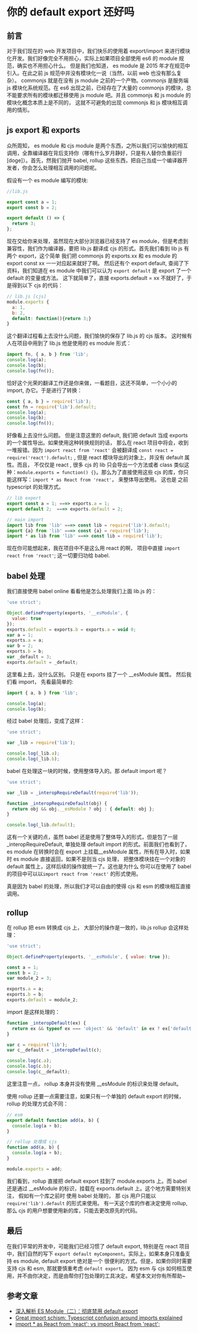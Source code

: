 # 你的 default export 还好吗

## 前言

对于我们现在的 web 开发项目中，我们快乐的使用着 export/import 来进行模块化开发。我们好像完全不用担心，实际上如果项目全部使用 es6 的 module 规范，确实也不用担心什么。
但是我们也知道， es module 是
2015 年才在规范中引入。在此之前 js 规范中并没有模块化一说（当然，以前 web 也没有那么复杂）。 commonjs 就是在没有 js module 之前的一个产物。commonjs 是服务端
js 模块化系统规范。在 es6 出现之前，已经存在了大量的 commonjs 的模块，总不能要求所有的模块都迁移使用 js module 吧。并且 commonjs 和 js module 的模块化概念本质上是不同的，
这就不可避免的出现 commonjs 和 js 模块相互调用的情形。

## js export 和 exports

众所周知， es module 和 cjs module 是两个东西，之所以我们可以愉快的相互调用，全靠编译器在背后支持你（哪有什么岁月静好，只是有人替你负重前行[doge]）。首先，然我们抛开 babel,
rollup 这些东西，把自己当成一个编译器开发者，你会怎么处理相互调用的问题呢。

假设有一个 es module 编写的模块:

```javascript
//lib.js

export const a = 1;
export const b = 2;

export default () => {
  return 3;
};
```

现在交给你来处理，虽然现在大部分浏览器已经支持了 es module，但是考虑到兼容性，我们作为编译器，要把 lib.js 翻译成 cjs 的形式。首先我们看到 lib js 有两个 export，这个简单
我们把 commonjs 的 exports.xx 和 es module 的 export const xx 一一对应起来就好了啊。 然后还有个 export default, 查阅了下资料，我们知道在 es module 中我们可以认为 `export default` 是 export 了一个 default 的变量或方法。 这下就简单了，直接 exports.default = xx 不就好了，于是得到以下 cjs 的代码：

```javascript
// lib.js [cjs]
module.exports {
  a: 1,
  b: 2,
  default: function(){return 3;}
}
```

这个翻译过程看上去没什么问题，我们愉快的保存了 lib.js 的 cjs 版本。
这时候有人在项目中用到了 lib.js 他是使用的 es module 形式：

```javascript
import fn, { a, b } from 'lib';
console.log(a);
console.log(b);
console.log(fn());
```

恰好这个光荣的翻译工作还是你来做，一看题目，这还不简单，一个小小的 import, 办它。于是进行了转换：

```javascript
const { a, b } = require('lib');
const fn = require('lib').default;
console.log(a);
console.log(b);
console.log(fn());
```

好像看上去没什么问题。 但是注意这里的 default, 我们把 default 当成 exports 的一个属性导出。如果使用这种转换规则的话， 那么在 react 项目中将会，收到一堆报错。因为
`import react from 'react'` 会被翻译成 `const react = require('react').default;` , 但是 react 模块导出的对象上，并没有 default 属性。而且， 不仅仅是 react , 很多 cjs 的 lib
只会导出一个方法或者 class 类似这种：`module.exports = function() {}`。那么为了直接使用这些 cjs 的库，你只能这样写：`import * as React from 'react'`， 来整体导出使用。 这也是
之前 typescript 的处理方式。

```javascript
// lib export
export const a = 1; ===> exports.a = 1;
export default 2;  ===> exports.default = 2;

// main import
import lib from 'lib' ===> const lib = require('lib').default;
import {a} from 'lib' ===> const {a} = require('lib');
import * as lib from 'lib' ===> const lib = require('lib');
```

现在你可能想起来，我在项目中不是这么用 react 的啊， 项目中直接 `import react from 'react'`; 这一切要归功给 babel.

## babel 处理

我们直接使用 babel online 看看他是怎么处理我们上面 lib.js 的：

```javascript
'use strict';

Object.defineProperty(exports, '__esModule', {
  value: true
});
exports.default = exports.b = exports.a = void 0;
var a = 1;
exports.a = a;
var b = 2;
exports.b = b;
var _default = 3;
exports.default = _default;
```

这里看上去，没什么区别。 只是在 exports 挂了一个 \_\_esModule 属性。 然后我们看 import， 先看最简单的:

```javascript
import { a, b } from 'lib';

console.log(a);
console.log(b);
```

经过 babel 处理后，变成了这样：

```javascript
'use strict';

var _lib = require('lib');

console.log(_lib.a);
console.log(_lib.b);
```

babel 在处理这一块的时候，使用整体导入的。那 default import 呢？

```javascript
'use strict';

var _lib = _interopRequireDefault(require('lib'));

function _interopRequireDefault(obj) {
  return obj && obj.__esModule ? obj : { default: obj };
}

console.log(_lib.default);
```

这有一个关键的点，虽然 babel 还是使用了整体导入的形式，但是包了一层 \_interopRequireDefault, 单独处理 default import 的形式。前面我们也看到了， es module 在转换时会在
export 上挂载\_\_esModule 属性，所有在导入时，如果时 es module 直接返回，如果不是则当 cjs 处理， 把整体模块挂在一个对象的 default 属性上，这样后续的操作就统一了。这也是为什么
你可以在使用了 babel 的项目中可以以`import react from 'react'` 的形式使用。

真是因为 babel 的处理，所以我们才可以自由的使得 cjs 和 esm 的模块相互直接调用。

## rollup

在 rollup 把 esm 转换成 cjs 上， 大部分的操作是一致的，lib.js rollup 会这样处理：

```javascript
'use strict';

Object.defineProperty(exports, '__esModule', { value: true });

const a = 1;
const b = 2;
var module_2 = 3;

exports.a = a;
exports.b = b;
exports.default = module_2;
```

import 是这样处理的：

```javascript
function _interopDefault(ex) {
  return ex && typeof ex === 'object' && 'default' in ex ? ex['default'] : ex;
}

var c = require('lib');
var c__default = _interopDefault(c);

console.log(c.a);
console.log(c.b);
console.log(c__default);
```

这里注意一点， rollup 本身并没有使用 \_\_esModule 的标识来处理 default。

使用 rollup 还要一点需要注意，如果只有一个单独的 default export 的时候， rollup 的处理方式会不同：

```javascript
// esm
export default function add(a, b) {
  console.log(a + b);
}

// rollup 处理成 cjs
function add(a, b) {
  console.log(a + b);
}

module.exports = add;
```

我们看到，rollup 直接把 default export 挂到了 module.exports 上。而 babel 还是通过 \_\_esModule 的标识，挂载在 exports.default 上。这个地方需要特别关注， 假如有一个库之前时
使用 babel 处理的， 那 cjs 用户只能以 `require('lib').default` 的形式来使用。 有一天这个库的作者决定使用 rollup, 那么 cjs 的用户想要使用新的库，只能去更改原先的代码。

## 最后

在我们平常的开发中，可能我们已经习惯了 default export, 特别是在 react 项目中，我们自然的写下 `export default myComponent`。实际上，如果本身只准备支持 es module, default export 绝对是一个
很便利的方式。但是，如果你同时需要支持 cjs 和 esm, 那就要慎重考虑 `default export`。 因为 esm 与 cjs 如何相互使用，并不由你决定，而是由帮你打包处理的工具决定。希望本文对你有所帮助~

## 参考文章

- [深入解析 ES Module（二）：彻底禁用 default export](https://zhuanlan.zhihu.com/p/97335917)
- [Great import schism: Typescript confusion around imports explained](https://itnext.io/great-import-schism-typescript-confusion-around-imports-explained-d512fc6769c2)
- [import \* as React from 'react'; vs import React from 'react';](https://stackoverflow.com/questions/55285737/import-as-react-from-react-vs-import-react-from-react)
